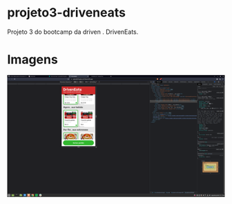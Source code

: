 # projeto3-driveneats
Projeto 3 do bootcamp da driven . DrivenEats.
# Imagens
<img src="/screenshot/driveneats-mobile.png">
